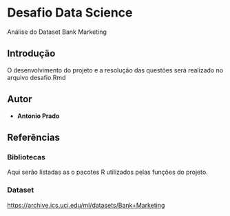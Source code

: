 # Desafio Data Science

Análise do Dataset Bank Marketing

## Introdução

O desenvolvimento do projeto e a resolução das questões será realizado no arquivo desafio.Rmd

## Autor

* **Antonio Prado**

## Referências

### Bibliotecas

Aqui serão listadas as o pacotes R utilizados pelas funções do projeto.

### Dataset

https://archive.ics.uci.edu/ml/datasets/Bank+Marketing

